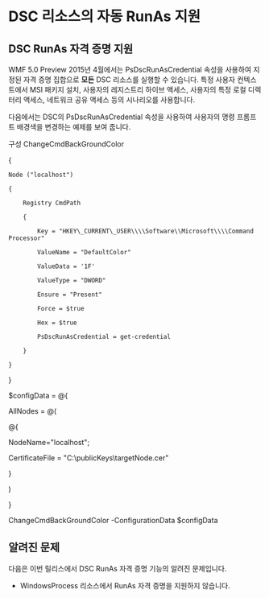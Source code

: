 # DSC 리소스의 자동 RunAs 지원
DSC RunAs 자격 증명 지원
--------------------------------

WMF 5.0 Preview 2015년 4월에서는 PsDscRunAsCredential 속성을 사용하여 지정된 자격 증명 집합으로 **모든** DSC 리소스를 실행할 수 있습니다. 특정 사용자 컨텍스트에서 MSI 패키지 설치, 사용자의 레지스트리 하이브 액세스, 사용자의 특정 로컬 디렉터리 액세스, 네트워크 공유 액세스 등의 시나리오를 사용합니다.

다음에서는 DSC의 PsDscRunAsCredential 속성을 사용하여 사용자의 명령 프롬프트 배경색을 변경하는 예제를 보여 줍니다.

구성 ChangeCmdBackGroundColor

{

    Node ("localhost")

    {

        Registry CmdPath

        {

            Key = "HKEY\_CURRENT\_USER\\\\Software\\Microsoft\\\\Command Processor"

            ValueName = "DefaultColor"

            ValueData = '1F'

            ValueType = "DWORD"

            Ensure = "Present"

            Force = $true

            Hex = $true

            PsDscRunAsCredential = get-credential

        }

    }

}

$configData = @{

AllNodes = @(

@{

NodeName="localhost";

CertificateFile = "C:\\publicKeys\\targetNode.cer"

}

)

}

ChangeCmdBackGroundColor -ConfigurationData $configData

## 알려진 문제

다음은 이번 릴리스에서 DSC RunAs 자격 증명 기능의 알려진 문제입니다.

-   WindowsProcess 리소스에서 RunAs 자격 증명을 지원하지 않습니다.

<!--HONumber=Mar16_HO2-->
